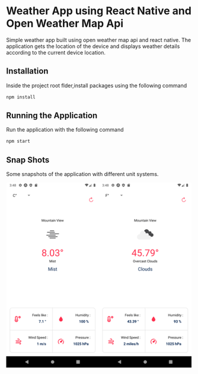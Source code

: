 # Weather App using React Native and Open Weather Map Api

Simple weather app built using open weather map api and react native. The application gets the location
of the device and displays weather details according to the current device location.

## Installation

Inside the project root flder,install packages using the following command

```bash
npm install
```

## Running the Application

Run the application with the following command

```bash
npm start
```

## Snap Shots

Some snapshots of the application with different unit systems. 



<html>
<a href="url"><img src="https://github.com/MuhammadTaimour95/Weather-App-React-Native/blob/main/assets/Centigrade%20View.png" align="left" height="500" width="250" ></a>
<a href="url"><img src="https://github.com/MuhammadTaimour95/Weather-App-React-Native/blob/main/assets/fahrenheit%20View.png" align="left" height="500" width="250" ></a>  
</html>

